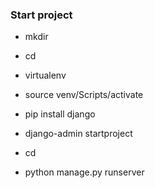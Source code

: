 ### Start project

- mkdir <project-name>
- cd <project-name>

- virtualenv <env-name>
- source venv/Scripts/activate

- pip install django

- django-admin startproject <project-name>

- cd <project-name>

- python manage.py runserver